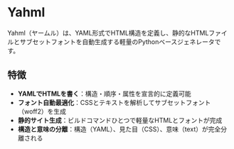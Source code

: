 # Yahml

Yahml（ヤームル）は、YAML形式でHTML構造を定義し、静的なHTMLファイルとサブセットフォントを自動生成する軽量のPythonベースジェネレータです。

## 特徴

- **YAMLでHTMLを書く**：構造・順序・属性を宣言的に定義可能
- **フォント自動最適化**：CSSとテキストを解析してサブセットフォント（woff2）を生成
- **静的サイト生成**：ビルドコマンドひとつで軽量なHTMLとフォントが完成
- **構造と意味の分離**：構造（YAML）、見た目（CSS）、意味（text）が完全分離される




